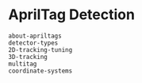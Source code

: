# AprilTag Detection

```{toctree}
about-apriltags
detector-types
2D-tracking-tuning
3D-tracking
multitag
coordinate-systems
```
